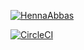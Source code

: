 

  [![HennaAbbas](https://circleci.com/gh/HennaAbbas/test_config.svg?style=svg)](https://circleci.com/gh/HennaAbbas/test_config)
  
  [![CircleCI](https://circleci.com/gh/circleci/circleci-docs.svg?style=svg)](https://circleci.com/gh/circleci/circleci-docs)
  


  



